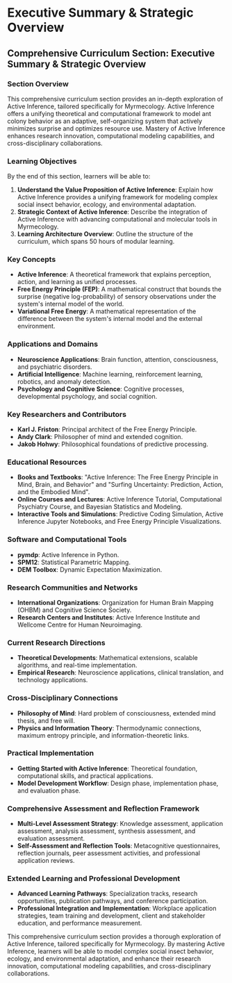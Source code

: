 # Executive Summary & Strategic Overview

## Comprehensive Curriculum Section: Executive Summary & Strategic Overview

### Section Overview

This comprehensive curriculum section provides an in-depth exploration of Active Inference, tailored specifically for Myrmecology. Active Inference offers a unifying theoretical and computational framework to model ant colony behavior as an adaptive, self-organizing system that actively minimizes surprise and optimizes resource use. Mastery of Active Inference enhances research innovation, computational modeling capabilities, and cross-disciplinary collaborations.

### Learning Objectives

By the end of this section, learners will be able to:

1. **Understand the Value Proposition of Active Inference**: Explain how Active Inference provides a unifying framework for modeling complex social insect behavior, ecology, and environmental adaptation.
2. **Strategic Context of Active Inference**: Describe the integration of Active Inference with advancing computational and molecular tools in Myrmecology.
3. **Learning Architecture Overview**: Outline the structure of the curriculum, which spans 50 hours of modular learning.

### Key Concepts

* **Active Inference**: A theoretical framework that explains perception, action, and learning as unified processes.
* **Free Energy Principle (FEP)**: A mathematical construct that bounds the surprise (negative log-probability) of sensory observations under the system's internal model of the world.
* **Variational Free Energy**: A mathematical representation of the difference between the system's internal model and the external environment.

### Applications and Domains

* **Neuroscience Applications**: Brain function, attention, consciousness, and psychiatric disorders.
* **Artificial Intelligence**: Machine learning, reinforcement learning, robotics, and anomaly detection.
* **Psychology and Cognitive Science**: Cognitive processes, developmental psychology, and social cognition.

### Key Researchers and Contributors

* **Karl J. Friston**: Principal architect of the Free Energy Principle.
* **Andy Clark**: Philosopher of mind and extended cognition.
* **Jakob Hohwy**: Philosophical foundations of predictive processing.

### Educational Resources

* **Books and Textbooks**: "Active Inference: The Free Energy Principle in Mind, Brain, and Behavior" and "Surfing Uncertainty: Prediction, Action, and the Embodied Mind".
* **Online Courses and Lectures**: Active Inference Tutorial, Computational Psychiatry Course, and Bayesian Statistics and Modeling.
* **Interactive Tools and Simulations**: Predictive Coding Simulation, Active Inference Jupyter Notebooks, and Free Energy Principle Visualizations.

### Software and Computational Tools

* **pymdp**: Active Inference in Python.
* **SPM12**: Statistical Parametric Mapping.
* **DEM Toolbox**: Dynamic Expectation Maximization.

### Research Communities and Networks

* **International Organizations**: Organization for Human Brain Mapping (OHBM) and Cognitive Science Society.
* **Research Centers and Institutes**: Active Inference Institute and Wellcome Centre for Human Neuroimaging.

### Current Research Directions

* **Theoretical Developments**: Mathematical extensions, scalable algorithms, and real-time implementation.
* **Empirical Research**: Neuroscience applications, clinical translation, and technology applications.

### Cross-Disciplinary Connections

* **Philosophy of Mind**: Hard problem of consciousness, extended mind thesis, and free will.
* **Physics and Information Theory**: Thermodynamic connections, maximum entropy principle, and information-theoretic links.

### Practical Implementation

* **Getting Started with Active Inference**: Theoretical foundation, computational skills, and practical applications.
* **Model Development Workflow**: Design phase, implementation phase, and evaluation phase.

### Comprehensive Assessment and Reflection Framework

* **Multi-Level Assessment Strategy**: Knowledge assessment, application assessment, analysis assessment, synthesis assessment, and evaluation assessment.
* **Self-Assessment and Reflection Tools**: Metacognitive questionnaires, reflection journals, peer assessment activities, and professional application reviews.

### Extended Learning and Professional Development

* **Advanced Learning Pathways**: Specialization tracks, research opportunities, publication pathways, and conference participation.
* **Professional Integration and Implementation**: Workplace application strategies, team training and development, client and stakeholder education, and performance measurement.

This comprehensive curriculum section provides a thorough exploration of Active Inference, tailored specifically for Myrmecology. By mastering Active Inference, learners will be able to model complex social insect behavior, ecology, and environmental adaptation, and enhance their research innovation, computational modeling capabilities, and cross-disciplinary collaborations.